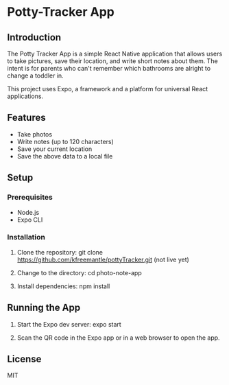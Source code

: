 # Potty-Tracker App

## Introduction

The Potty Tracker App is a simple React Native application that allows users to take pictures, save their location, and write short notes about them. The intent is for parents who can't remember which bathrooms are alright to change a toddler in.

This project uses Expo, a framework and a platform for universal React applications.

## Features

- Take photos
- Write notes (up to 120 characters)
- Save your current location
- Save the above data to a local file

## Setup

### Prerequisites

- Node.js
- Expo CLI

### Installation

1. Clone the repository: git clone https://github.com/kfreemantle/pottyTracker.git  (not live yet)
  
  
2. Change to the directory: cd photo-note-app
  
  
3. Install dependencies: npm install
  
  
## Running the App

1. Start the Expo dev server: expo start
  
  
2. Scan the QR code in the Expo app or in a web browser to open the app.

## License

MIT




